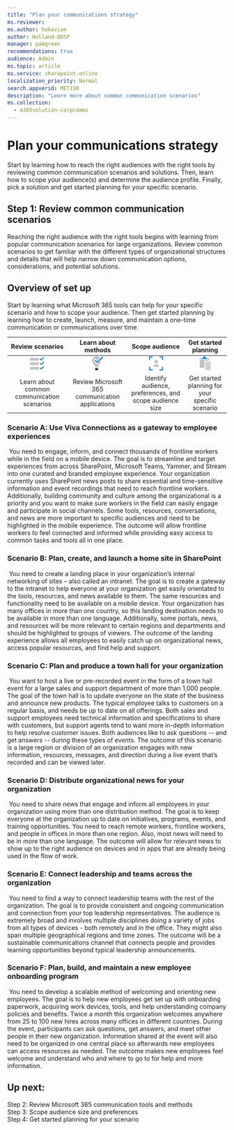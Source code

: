 ```yaml
---
title: "Plan your communications strategy"
ms.reviewer: 
ms.author: hokavian
author: Holland-ODSP
manager: pamgreen
recommendations: true
audience: Admin
ms.topic: article
ms.service: sharepoint-online
localization_priority: Normal
search.appverid: MET150
description: "Learn more about common communication scenarios"
ms.collection: 
  - m365solution-corpcomms
---
```


# Plan your communications strategy

Start by learning how to reach the right audiences with the right tools by reviewing common communication scenarios and solutions. Then, learn how to scope your audience(s) and determine the audience profile. Finally, pick a solution and get started planning for your specific scenario.

## Step 1: Review common communication scenarios

Reaching the right audience with the right tools begins with learning from popular communication scenarios for large organizations. Review common scenarios to get familiar with the different types of organizational structures and details that will help narrow down communication options, considerations, and potential solutions. 

## Overview of set up
Start by learning what Microsoft 365 tools can help for your specific scenario and how to scope your audience. Then get started planning by learning how to create, launch, measure, and maintain a one-time communication or communications over time.

| Review scenarios    | Learn about methods |Scope audience   |Get started planning   |
| :------------------: | :------------------: |:---------------:|:---------------:|
| ![Image of a check list icon](media/task-check.png)  |   ![Image of a light bulb icon](media/bulb-blue.png) |   ![Image of a user in focus icon](media/icon-plan-personalize.png) | ![Image of a clipboard icon](media/icon-plan-plan.png) |
| Learn about common communication scenarios|Review Microsoft 365 communication applications   | Identify audience, preferences, and scope audience size  |Get started planning for your specific scenario   |


### Scenario A: Use Viva Connections as a gateway to employee experiences
<image>
You need to engage, inform, and connect thousands of frontline workers while in the field on a mobile device. The goal is to streamline and target experiences from across SharePoint, Microsoft Teams, Yammer, and Stream into one curated and branded employee experience. Your organization currently uses SharePoint news posts to share essential and time-sensitive information and event recordings that need to reach frontline workers. Additionally, building community and culture among the organizational is a priority and you want to make sure workers in the field can easily engage and participate in social channels. Some tools, resources, conversations, and news are more important to specific audiences and need to be highlighted in the mobile experience. The outcome will allow frontline workers to feel connected and informed while providing easy access to common tasks and tools all in one place. 


### Scenario B: Plan, create, and launch a home site in SharePoint
<image>
You need to create a landing place in your organization’s internal networking of sites – also called an intranet. The goal is to create a gateway to the intranet to help everyone at your organization get easily orientated to the tools, resources, and news available to them. The same resources and functionality need to be available on a mobile device. Your organization has many offices in more than one country, so this landing destination needs to be available in more than one language. Additionally, some portals, news, and resources will be more relevant to certain regions and departments and should be highlighted to groups of viewers. The outcome of the landing experience allows all employees to easily catch up on organizational news, access popular resources, and find help and support.


### Scenario C: Plan and produce a town hall for your organization
<image>
You want to host a live or pre-recorded event in the form of a town hall event for a large sales and support department of more than 1,000 people. The goal of the town hall is to update everyone on the state of the business and announce new products. The typical employee talks to customers on a regular basis, and needs be up to date on all offerings. Both sales and support employees need technical information and specifications to share with customers, but support agents tend to want more in-depth information to help resolve customer issues. Both audiences like to ask questions -- and get answers -- during these types of events. The outcome of this scenario is a large region or division of an organization engages with new information, resources, messages, and direction during a live event that’s recorded and can be viewed later.

### Scenario D: Distribute organizational news for your organization
<image>
You need to share news that engage and inform all employees in your organization using more than one distribution method. The goal is to keep everyone at the organization up to date on initiatives, programs, events, and training opportunities. You need to reach remote workers, frontline workers, and people in offices in more than one region. Also, most news will need to be in more than one language. The outcome will allow for relevant news to show up to the right audience on devices and in apps that are already being used in the flow of work.


### Scenario E: Connect leadership and teams across the organization
<image>
You need to find a way to connect leadership teams with the rest of the organization. The goal is to provide consistent and ongoing communication and connection from your top leadership representatives. The audience is extremely broad and involves multiple disciplines doing a variety of jobs from all types of devices - both remotely and in the office. They might also span multiple geographical regions and time zones. The outcome will be a sustainable communications channel that connects people and provides learning opportunities beyond typical leadership announcements.

### Scenario F: Plan, build, and maintain a new employee onboarding program
<image>
You need to develop a scalable method of welcoming and orienting new employees. The goal is to help new employees get set up with onboarding paperwork, acquiring work devices, tools, and help understanding company policies and benefits. Twice a month this organization welcomes anywhere from 25 to 100 new hires across many offices in different countries. During the event, participants can ask questions, get answers, and meet other people in their new organization. Information shared at the event will also need to be organized in one central place so afterwards new employees can access resources as needed. The outcome makes new employees feel welcome and understand who and where to go to for help and more information.




## Up next:

Step 2: Review Microsoft 365 communication tools and methods
<br>
Step 3: Scope audience size and preferences
<br>
Step 4: Get started planning for your scenario



